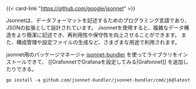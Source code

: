{{< card-link "https://github.com/google/jsonnet" >}}

Jsonnetは、データフォーマットを記述するためのプログラミング言語であり、JSONの拡張として設計されています。
Jsonnetを使用すると、複雑なデータ構造をより簡潔に記述でき、再利用性や保守性を向上させることができます。
また、構成管理や設定ファイルの生成など、さまざまな用途で利用されます。


jsonnet用のパッケージマネージャ [jsonnet-bundler](https://github.com/jsonnet-bundler/jsonnet-bundler) を使ってライブラリをインストールできて、 [[GrafonnetでGrafanaを設定してみる|Grafonnet]] を追加したりできる。

```shell
go install -a github.com/jsonnet-bundler/jsonnet-bundler/cmd/jb@latest
```
